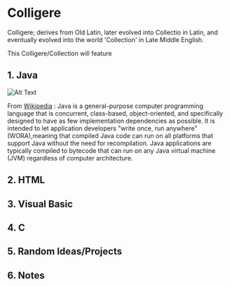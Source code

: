 # Colligere

Colligere; derives from Old Latin, later evolved into Collectio in Latin, and eventually evolved into the world 'Collection' in Late Middle English. 

This Colligere/Collection will feature 
 
## 1. Java 

![Alt Text](https://vignette.wikia.nocookie.net/swtor/images/6/6a/Java-logo.jpg/revision/latest/scale-to-width-down/640?cb=20120527140728)

From [Wikipedia](https://en.wikipedia.org/wiki/Java_(programming_language)) : Java is a general-purpose computer programming language that is concurrent, class-based, object-oriented, and specifically designed to have as few implementation dependencies as possible. It is intended to let application developers "write once, run anywhere" (WORA),meaning that compiled Java code can run on all platforms that support Java without the need for recompilation. Java applications are typically compiled to bytecode that can run on any Java virtual machine (JVM) regardless of computer architecture.

## 2. HTML
## 3. Visual Basic
## 4. C
## 5. Random Ideas/Projects
## 6. Notes
